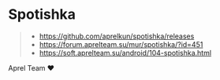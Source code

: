 # Spotishka

> - https://github.com/aprelkun/spotishka/releases
> - https://forum.aprelteam.su/mur/spotishka/?id=451
> - https://soft.aprelteam.su/android/104-spotishka.html

Aprel Team ❤️
